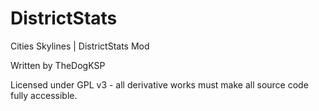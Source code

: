 # DistrictStats
Cities Skylines | DistrictStats Mod

Written by TheDogKSP

Licensed under GPL v3 - all derivative works must make all source code fully accessible.
